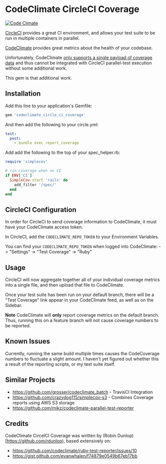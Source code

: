 # CodeClimate CircleCI Coverage

[![Code Climate](https://codeclimate.com/github/rdunlop/codeclimate_circle_ci_coverage.png)](https://codeclimate.com/github/rdunlop/codeclimate_circle_ci_coverage)

[CircleCI](https://circleci.com) provides a great CI environment, and allows your test suite to be run in multiple containers in parallel.

[CodeClimate](https://codeclimate.com) provides great metrics about the health of your codebase.

Unfortunately, CodeClimate [only supports a single payload of coverage data](https://docs.codeclimate.com/docs/setting-up-test-coverage#important-fyis) and thus cannot be integrated with CircleCI parallel-test execution without some additional work.

This gem is that additional work.

## Installation

Add this line to your application's Gemfile:

```bash
gem 'codeclimate_circle_ci_coverage'
```

And then add the following to your circle.yml:

```yml
test:
  post:
    - bundle exec report_coverage
```

Add add the following to the top of your spec_helper.rb:
```ruby
require 'simplecov'

# run coverage when on CI
if ENV['CI']
  SimpleCov.start 'rails' do
    add_filter '/spec/'
  end
end

```

## CircleCI Configuration

In order for CircleCI to send coverage information to CodeClimate, it must have your CodeClimate access token.

In CircleCI, add the `CODECLIMATE_REPO_TOKEN` to your Environment Variables.

You can find your `CODECLIMATE_REPO_TOKEN` when logged into CodeClimate:
-> "Settings" -> "Test Coverage" -> "Ruby"

## Usage

CircleCI will now aggregate together all of your individual coverage metrics into a single file, and then upload that file to CodeClimate.

Once your test suite has been run on your default branch, there will be a "Test Coverage" link appear in your CodeClimate feed, as well as on the Sidebar.

**Note** CodeClimate will **only** report coverage metrics on the default branch. Thus, running this on a feature branch will not cause coverage numbers to be reported.


## Known Issues

Currently, running the same build multiple times causes the CodeCoverage numbers to fluctuate a slight amount. I haven't yet figured out whether this a result of the reporting scripts, or my test suite itself.

## Similar Projects

- https://github.com/grosser/codeclimate_batch - TravisCI Integration
- https://github.com/crazydog115/simplecov-s3 - Combines Coverage reports using AWS S3 storage
- https://github.com/mikz/codeclimate-parallel-test-reporter

## Credits

CodeClimate CircelCI Coverage was written by (Robin Dunlop)[https://github.com/rdunlop), based extensively on:

- https://github.com/codeclimate/ruby-test-reporter/issues/10
- https://gist.github.com/evanwhalen/f74879e0549b67eb17bb

